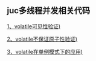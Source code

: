 ## juc多线程并发相关代码

[1、volatile可见性验证)](./src/main/java/com/xiao/myvolatile)

[2、volatile不保证原子性验证)](./src/main/java/com/xiao/myvolatile)

[3、volatile在单例模式下的应用)](./src/main/java/com/xiao/myvolatile)